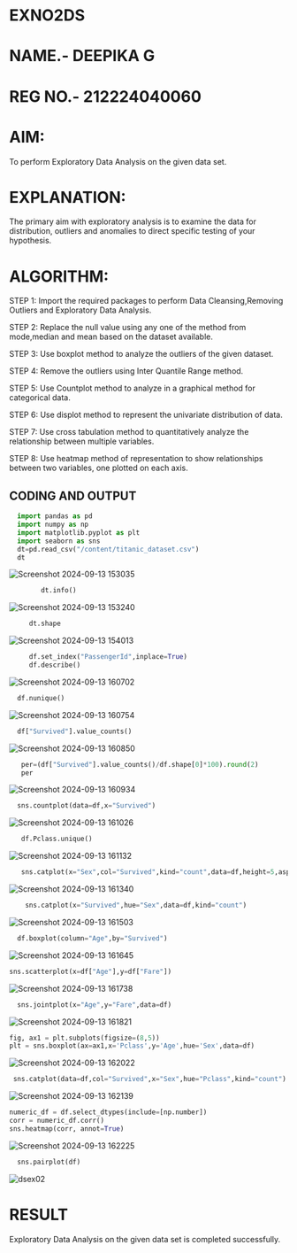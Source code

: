 # EXNO2DS
# NAME.- DEEPIKA G
# REG NO.- 212224040060
# AIM:
 To perform Exploratory Data Analysis on the given data set.
      
# EXPLANATION:
  The primary aim with exploratory analysis is to examine the data for distribution, outliers and anomalies to direct specific testing of your hypothesis.
  
# ALGORITHM:
STEP 1: Import the required packages to perform Data Cleansing,Removing Outliers and Exploratory Data Analysis.

STEP 2: Replace the null value using any one of the method from mode,median and mean based on the dataset available.

STEP 3: Use boxplot method to analyze the outliers of the given dataset.

STEP 4: Remove the outliers using Inter Quantile Range method.

STEP 5: Use Countplot method to analyze in a graphical method for categorical data.

STEP 6: Use displot method to represent the univariate distribution of data.

STEP 7: Use cross tabulation method to quantitatively analyze the relationship between multiple variables.

STEP 8: Use heatmap method of representation to show relationships between two variables, one plotted on each axis.

## CODING AND OUTPUT

```py
  import pandas as pd
  import numpy as np
  import matplotlib.pyplot as plt
  import seaborn as sns
  dt=pd.read_csv("/content/titanic_dataset.csv")
  dt
 ```
         
![Screenshot 2024-09-13 153035](https://github.com/user-attachments/assets/c1271d70-c329-46c5-aced-a9715ca69a2a)

```py
        dt.info()
```
![Screenshot 2024-09-13 153240](https://github.com/user-attachments/assets/279a8c67-aafb-42aa-b01e-d0ef028d425c)

 ```py
      dt.shape

 ```
![Screenshot 2024-09-13 154013](https://github.com/user-attachments/assets/6f32b99d-518b-4031-a5ea-3b0078a6ccc9)

 ```py
      df.set_index("PassengerId",inplace=True)
      df.describe()
  ```
![Screenshot 2024-09-13 160702](https://github.com/user-attachments/assets/d2e8cb24-0137-427a-ac3b-a575519b190e)

```py
  df.nunique()
```
![Screenshot 2024-09-13 160754](https://github.com/user-attachments/assets/29bf2dd5-e2d7-42be-a1ff-25a8dab14f8c)

```py
  df["Survived"].value_counts()     

```
![Screenshot 2024-09-13 160850](https://github.com/user-attachments/assets/69e47624-7295-448c-a285-ab131411e932)

```py
   per=(df["Survived"].value_counts()/df.shape[0]*100).round(2)
   per      
```
![Screenshot 2024-09-13 160934](https://github.com/user-attachments/assets/e99b9af6-30e4-4f52-9b50-c35824373683)

```py
  sns.countplot(data=df,x="Survived")     
```
![Screenshot 2024-09-13 161026](https://github.com/user-attachments/assets/5a14144c-0309-4329-afb2-13cdce3fd9de)

```py
   df.Pclass.unique()
```
![Screenshot 2024-09-13 161132](https://github.com/user-attachments/assets/6bc169b8-77ba-4790-b314-a23f347b160d)


```py
   sns.catplot(x="Sex",col="Survived",kind="count",data=df,height=5,aspect=.7)
```
![Screenshot 2024-09-13 161340](https://github.com/user-attachments/assets/887552ba-5687-4ca2-851d-641ab142b27d)

```py
    sns.catplot(x="Survived",hue="Sex",data=df,kind="count")
```
![Screenshot 2024-09-13 161503](https://github.com/user-attachments/assets/20f0a2f0-fa30-4555-a786-0eb1606a6220)


```py
  df.boxplot(column="Age",by="Survived")
```
![Screenshot 2024-09-13 161645](https://github.com/user-attachments/assets/2da4c88b-e79c-42c6-988c-9e0638059813)

```py
sns.scatterplot(x=df["Age"],y=df["Fare"])
```
![Screenshot 2024-09-13 161738](https://github.com/user-attachments/assets/ae61a369-2f04-4135-acc2-7bd278430d1d)

```py
  sns.jointplot(x="Age",y="Fare",data=df)
```
![Screenshot 2024-09-13 161821](https://github.com/user-attachments/assets/5f3c7cb0-29da-4a46-8649-be168769b895)

```py
fig, ax1 = plt.subplots(figsize=(8,5))
plt = sns.boxplot(ax=ax1,x='Pclass',y='Age',hue='Sex',data=df)
```
![Screenshot 2024-09-13 162022](https://github.com/user-attachments/assets/629d80b0-e56b-484a-9d06-50a40ecd1f7e)

```py
 sns.catplot(data=df,col="Survived",x="Sex",hue="Pclass",kind="count")
```
![Screenshot 2024-09-13 162139](https://github.com/user-attachments/assets/fa5e1102-fe95-4386-a75e-8e767b376149)


```py
numeric_df = df.select_dtypes(include=[np.number])
corr = numeric_df.corr()
sns.heatmap(corr, annot=True)
```
![Screenshot 2024-09-13 162225](https://github.com/user-attachments/assets/3c939c8a-4423-4b0e-9302-159e27e0105a)

```py
  sns.pairplot(df)
```
![dsex02](https://github.com/user-attachments/assets/1974c5ba-dabc-437b-be8d-be64184e15fd)



# RESULT
Exploratory Data Analysis on the given data set is completed successfully.
